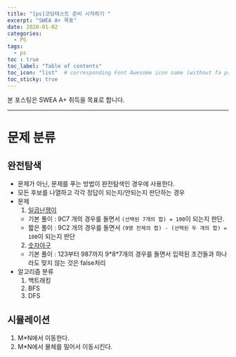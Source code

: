 ```yaml
---
title: "[ps]코딩테스트 준비 시작하기 "
excerpt: "SWEA A+ 목표"
date: 2020-01-02
categories:
  - PS
tags:
  - ps 
toc : true
toc_label: "Table of contents"
toc_icon: "list"  # corresponding Font Awesome icon name (without fa prefix)
toc_sticky: true
---
```


본 포스팅은 SWEA A+ 취득을 목표로 합니다.
- - - 

# 문제 분류

## 완전탐색

- 문제가 아닌, 문제를 푸는 방법이 완전탐색인 경우에 사용한다.
- 모든 후보를 나열하고 각각 정답이 되는지/안되는지 판단하는 경우
- 문제
  1. [일곱난쟁이](https://www.acmicpc.net/problem/2309)
    - 기본 풀이 : 9C7 개의 경우를 돌면서 `(선택된 7개의 합) = 100`이 되는지 판단.
    - 짧은 풀이 : 9C2 개의 경우를 돌면서 `(9명 전체의 합) - (선택된 두 개의 합) = 100`이 되는지 판단
  2. [숫자야구](https://www.acmicpc.net/problem/2503)
    - 기본 풀이 : 123부터 987까지 9\*8\*7개의 경우를 돌면서 입력된 조건들과 하나라도 맞지 않는 것은 false처리
- 알고리즘 분류
    1. 백트래킹
    1. BFS
    1. DFS

## 시뮬레이션
1. M*N에서 이동한다.
2. M*N에서 물체를 밀어서 이동시킨다.
